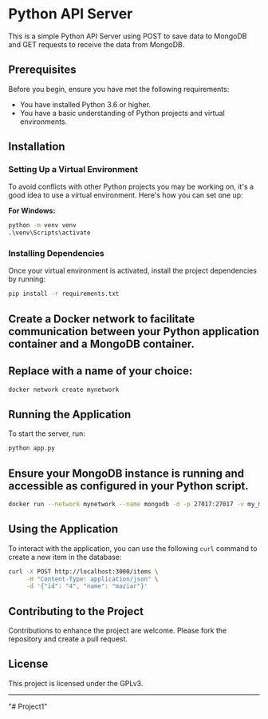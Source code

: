 
# Python API Server

This is a simple Python API Server using POST to save data to MongoDB and GET requests to receive the data from MongoDB.

## Prerequisites

Before you begin, ensure you have met the following requirements:

- You have installed Python 3.6 or higher.
- You have a basic understanding of Python projects and virtual environments.

## Installation

### Setting Up a Virtual Environment

To avoid conflicts with other Python projects you may be working on, it's a good idea to use a virtual environment. Here's how you can set one up:

**For Windows:**

```cmd
python -m venv venv
.\venv\Scripts\activate
```

### Installing Dependencies

Once your virtual environment is activated, install the project dependencies by running:

```bash
pip install -r requirements.txt
```
## Create a Docker network to facilitate communication between your Python application container and a MongoDB container.

## Replace with a name of your choice:
```bash
docker network create mynetwork
```

## Running the Application

To start the server, run:

```bash
python app.py
```

## Ensure your MongoDB instance is running and accessible as configured in your Python script.
```bash
docker run --network mynetwork --name mongodb -d -p 27017:27017 -v my_mongo_data:/data/db mongo:latest
```


## Using the Application

To interact with the application, you can use the following `curl` command to create a new item in the database:

```bash
curl -X POST http://localhost:3000/items \
     -H "Content-Type: application/json" \
     -d '{"id": "4", "name": "maziar"}'
```  
## Contributing to the Project

Contributions to enhance the project are welcome. Please fork the repository and create a pull request.

## License

This project is licensed under the GPLv3.

---

"# Project1" 
